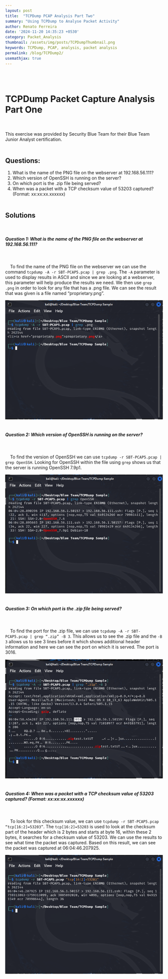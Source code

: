 ```yaml
---
layout: post
title:  "TCPDump PCAP Analysis Part Two"
summary: "Using TCPDump to Analyse Packet Activity"
author: Renato Ferreira
date: '2024-11-20 14:35:23 +0530'
category: Packet_Analysis
thumbnail: /assets/img/posts/TCPDumpThumbnail.png
keywords: TCPDump, PCAP, analysis, packet analysis
permalink: /blog/TCPDump2/
usemathjax: true
---
```


<br><br>

# TCPDump Packet Capture Analysis Part One
<br><br>
This exercise was provided by Security Blue Team for their Blue Team Junior Analyst certification.
<br><br>

## Questions:

1. What is the name of the PNG file on the webserver at 192.168.56.111?
2. Which version of OpenSSH is running on the server?
3. On which port is the .zip file being served?
4. When was a packet with a TCP checksum value of 53203 captured? (Format: xx:xx:xx.xxxxxx)
<br><br>

## Solutions
<br>

##### Question 1: What is the name of the PNG file on the webserver at 192.168.56.111?
<br>

&nbsp;&nbsp;&nbsp;&nbsp;To find the name of the PNG file on the webserver we can use the command `tcpdump -A -r SBT-PCAP5.pcap | grep .png`. The `-A` parameter is used to display results in ASCII and since we are looking at a webserver, this parameter will help produce the results we need. We then use `grep .png` in order to look for any file that has a .png file. We can see the result that was given is a file named “proprietary.png”.
<br>

![img-description](/assets/img/posts/TCPDumpIMG5.png)
<br><br>

##### Question 2: Which version of OpenSSH is running on the server?
<br>

&nbsp;&nbsp;&nbsp;&nbsp;To find the version of OpenSSH we can use `tcpdump -r SBT-PCAP5.pcap | grep OpenSSH`. Looking for OpenSSH within the file using `grep` shows us that the server is running OpenSSH 7.9p1.
<br>

![img-description](/assets/img/posts/TCPDumpIMG6.png)
<br><br>

##### Question 3: On which port is the .zip file being served?
<br>

&nbsp;&nbsp;&nbsp;&nbsp;To find the port for the .zip file, we can use `tcpdump -A -r SBT-PCAP5.pcap | grep “.zip” -B 3`. This allows us to see the .zip file and the `-B 3` allows us to see 3 lines before it which shows additional header information and here we can see the port on which it is served. The port is 3016.
<br>

![img-description](/assets/img/posts/TCPDumpIMG7.png)
<br><br>

##### Question 4: When was a packet with a TCP checksum value of 53203 captured? (Format: xx:xx:xx.xxxxxx)
<br>

&nbsp;&nbsp;&nbsp;&nbsp;To look for this checksum value, we can use `tcpdump -r SBT-PCAP5.pcap “tcp[16:2]=53203”`. The `tcp[16:2]=53203` is used to look at the checksum part of the header which is 2 bytes and starts at byte 16, within these 2 bytes, it searches for a checksum value of 53203. We can use the results to see what time the packet was captured. Based on this result, we can see the packet was captured at 06:04:46.207925.
<br>

![img-description](/assets/img/posts/TCPDumpIMG8.png)
<br><br>